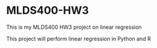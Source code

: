 # MLDS400-HW3
This is my MLDS400 HW3 project on linear regression

This project will perform linear regression in Python and R